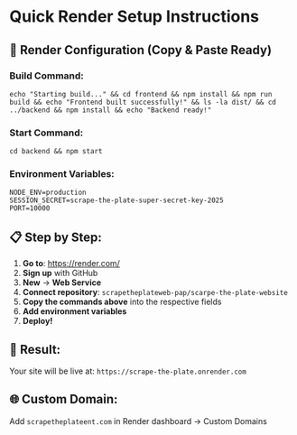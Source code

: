 # Quick Render Setup Instructions

## 🚀 **Render Configuration (Copy & Paste Ready)**

### **Build Command:**
```
echo "Starting build..." && cd frontend && npm install && npm run build && echo "Frontend built successfully!" && ls -la dist/ && cd ../backend && npm install && echo "Backend ready!"
```

### **Start Command:**
```
cd backend && npm start
```

### **Environment Variables:**
```
NODE_ENV=production
SESSION_SECRET=scrape-the-plate-super-secret-key-2025
PORT=10000
```

## 📋 **Step by Step:**

1. **Go to**: https://render.com/
2. **Sign up** with GitHub
3. **New** → **Web Service**
4. **Connect repository**: `scrapetheplateweb-pap/scarpe-the-plate-website`
5. **Copy the commands above** into the respective fields
6. **Add environment variables**
7. **Deploy!**

## 🎯 **Result:**
Your site will be live at: `https://scrape-the-plate.onrender.com`

## 🌐 **Custom Domain:**
Add `scrapetheplateent.com` in Render dashboard → Custom Domains